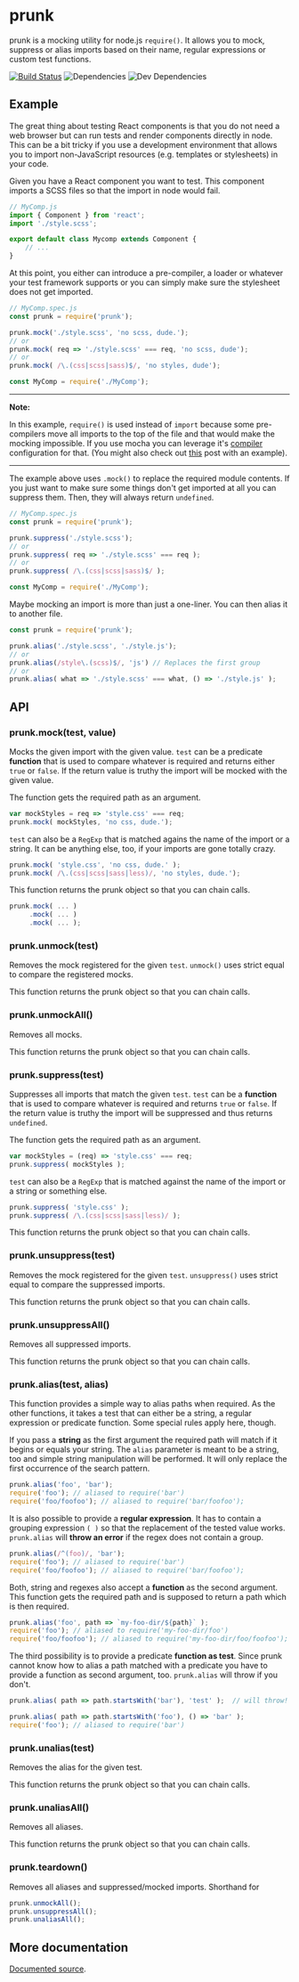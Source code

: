 # prunk

prunk is a mocking utility for node.js `require()`. It allows you to
mock, suppress or alias imports based on their name, regular expressions or
custom test functions.

[![Build Status](https://travis-ci.org/dak0rn/prunk.svg?branch=master)](https://travis-ci.org/dak0rn/prunk)
![Dependencies](https://img.shields.io/david/dak0rn/prunk.svg)
![Dev Dependencies](https://img.shields.io/david/dev/dak0rn/prunk.svg)

## Example

The great thing about testing React components is that you do not need
a web browser but can run tests and render components directly in node.
This can be a bit tricky if you use a development environment that allows
you to import non-JavaScript resources (e.g. templates or stylesheets) in your code.

Given you have a React component you want to test. This component imports a
SCSS files so that the import in node would fail.

```javascript
// MyComp.js
import { Component } from 'react';
import './style.scss';

export default class Mycomp extends Component {
    // ...
}
```

At this point, you either can introduce a pre-compiler, a loader or whatever
your test framework supports or you can simply make sure the stylesheet does not get imported.

```javascript
// MyComp.spec.js
const prunk = require('prunk');

prunk.mock('./style.scss', 'no scss, dude.');
// or
prunk.mock( req => './style.scss' === req, 'no scss, dude');
// or
prunk.mock( /\.(css|scss|sass)$/, 'no styles, dude');

const MyComp = require('./MyComp');
```

---

**Note:**

In this example, `require()` is used instead of `import` because some pre-compilers
move all imports to the top of the file and that would make the mocking impossible.
If you use mocha you can leverage it's [compiler](https://mochajs.org/#usage) configuration for that.
(You might also check out [this](https://65535th.com/testing-react-components/) post with an example).

---

The example above uses `.mock()` to replace the required module contents.
If you just want to make sure some things don't get imported at all you can suppress them.
Then, they will always return `undefined`.

```javascript
// MyComp.spec.js
const prunk = require('prunk');

prunk.suppress('./style.scss');
// or
prunk.suppress( req => './style.scss' === req );
// or
prunk.suppress( /\.(css|scss|sass)$/ );

const MyComp = require('./MyComp');
```

Maybe mocking an import is more than just a one-liner. You can then alias it to another file.

```javascript
const prunk = require('prunk');

prunk.alias('./style.scss', './style.js');
// or
prunk.alias(/style\.(scss)$/, 'js') // Replaces the first group
// or
prunk.alias( what => './style.scss' === what, () => './style.js' );
```

## API

### prunk.mock(test, value)

Mocks the given import with the given value.
`test` can be a predicate **function** that is used to compare
whatever is required and returns either `true` or `false`.
If the return value is truthy the import will be
mocked with the given value.

The function gets the required path as an argument.

```javascript
var mockStyles = req => 'style.css' === req;
prunk.mock( mockStyles, 'no css, dude.');
```

`test` can also be a `RegExp` that is matched agains the name
of the import or a string. It can be anything else, too, if your
imports are gone totally crazy.

```javascript
prunk.mock( 'style.css', 'no css, dude.' );
prunk.mock( /\.(css|scss|sass|less)/, 'no styles, dude.');
```

This function returns the prunk object so that you can chain calls.

```javascript
prunk.mock( ... )
     .mock( ... )
     .mock( ... );
```

### prunk.unmock(test)

Removes the mock registered for the given `test`.
`unmock()` uses strict equal to compare the registered
mocks.

This function returns the prunk object so that you can chain calls.

### prunk.unmockAll()

Removes all mocks.

This function returns the prunk object so that you can chain calls.

### prunk.suppress(test)

Suppresses all imports that match the given `test`.
`test` can be a **function** that is used to compare
whatever is required and returns `true` or `false`.
If the return value is truthy the import will be suppressed
and thus returns `undefined`.

The function gets the required path as an argument.

```javascript
var mockStyles = (req) => 'style.css' === req;
prunk.suppress( mockStyles );
```

`test` can also be a `RegExp` that is matched against the name
of the import or a string or something else.

```javascript
prunk.suppress( 'style.css' );
prunk.suppress( /\.(css|scss|sass|less)/ );
```

This function returns the prunk object so that you can chain calls.

### prunk.unsuppress(test)

Removes the mock registered for the given `test`.
`unsuppress()` uses strict equal to compare the suppressed
imports.

This function returns the prunk object so that you can chain calls.

### prunk.unsuppressAll()

Removes all suppressed imports.

This function returns the prunk object so that you can chain calls.

### prunk.alias(test, alias)

This function provides a simple way to alias paths when required. As the
other functions, it takes a test that can either be a string, a regular
expression or predicate function. Some special rules apply here, though.

If you pass a **string** as the first argument the required path will
match if it begins or equals your string. The `alias` parameter is meant
to be a string, too and simple string manipulation will be performed.
It will only replace the first occurrence of the search pattern.

```javascript
prunk.alias('foo', 'bar');
require('foo'); // aliased to require('bar')
require('foo/foofoo'); // aliased to require('bar/foofoo');
```

It is also possible to provide a **regular expression**. It has to contain a grouping
expression `( )` so that the replacement of the tested value works. `prunk.alias` will
**throw an error** if the regex does not contain a group.

```javascript
prunk.alias(/^(foo)/, 'bar');
require('foo'); // aliased to require('bar')
require('foo/foofoo'); // aliased to require('bar/foofoo');
```

Both, string and regexes also accept a **function** as the second argument. This function
gets the required path and is supposed to return a path which is then required.

```javascript
prunk.alias('foo', path => `my-foo-dir/${path}` );
require('foo'); // aliased to require('my-foo-dir/foo')
require('foo/foofoo'); // aliased to require('my-foo-dir/foo/foofoo');
```

The third possibility is to provide a predicate **function as test**. Since prunk cannot know
how to alias a path matched with a predicate you have to provide a function as second argument, too.
`prunk.alias` will throw if you don't.

```javascript
prunk.alias( path => path.startsWith('bar'), 'test' );  // will throw!

prunk.alias( path => path.startsWith('foo'), () => 'bar' );
require('foo'); // aliased to require('bar')
```

### prunk.unalias(test)

Removes the alias for the given test.

This function returns the prunk object so that you can chain calls.

### prunk.unaliasAll()

Removes all aliases.

This function returns the prunk object so that you can chain calls.

### prunk.teardown()

Removes all aliases and suppressed/mocked imports. Shorthand for

```js
prunk.unmockAll();
prunk.unsuppressAll();
prunk.unaliasAll();
```

## More documentation

[Documented source](https://dak0rn.github.io/prunk/).

